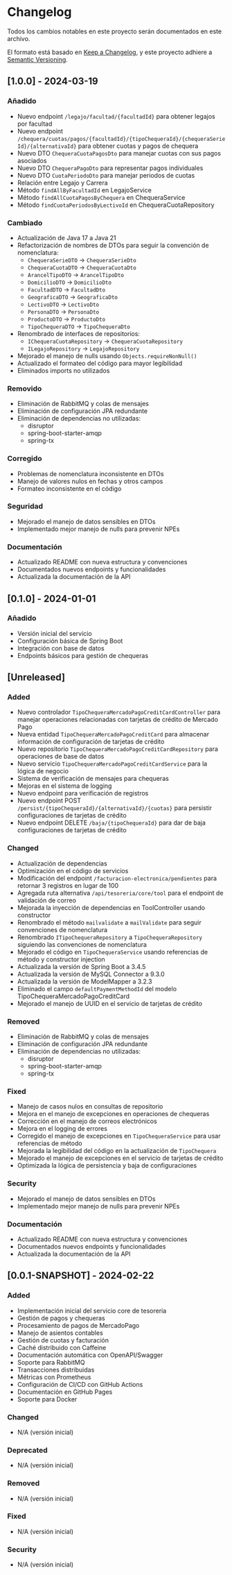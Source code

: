 # Changelog

Todos los cambios notables en este proyecto serán documentados en este archivo.

El formato está basado en [Keep a Changelog](https://keepachangelog.com/es-ES/1.0.0/),
y este proyecto adhiere a [Semantic Versioning](https://semver.org/spec/v2.0.0.html).

## [1.0.0] - 2024-03-19

### Añadido
- Nuevo endpoint `/legajo/facultad/{facultadId}` para obtener legajos por facultad
- Nuevo endpoint `/chequera/cuotas/pagos/{facultadId}/{tipoChequeraId}/{chequeraSerieId}/{alternativaId}` para obtener cuotas y pagos de chequera
- Nuevo DTO `ChequeraCuotaPagosDto` para manejar cuotas con sus pagos asociados
- Nuevo DTO `ChequeraPagoDto` para representar pagos individuales
- Nuevo DTO `CuotaPeriodoDto` para manejar periodos de cuotas
- Relación entre Legajo y Carrera
- Método `findAllByFacultadId` en LegajoService
- Método `findAllCuotaPagosByChequera` en ChequeraService
- Método `findCuotaPeriodosByLectivoId` en ChequeraCuotaRepository

### Cambiado
- Actualización de Java 17 a Java 21
- Refactorización de nombres de DTOs para seguir la convención de nomenclatura:
  - `ChequeraSerieDTO` -> `ChequeraSerieDto`
  - `ChequeraCuotaDTO` -> `ChequeraCuotaDto`
  - `ArancelTipoDTO` -> `ArancelTipoDto`
  - `DomicilioDTO` -> `DomicilioDto`
  - `FacultadDTO` -> `FacultadDto`
  - `GeograficaDTO` -> `GeograficaDto`
  - `LectivoDTO` -> `LectivoDto`
  - `PersonaDTO` -> `PersonaDto`
  - `ProductoDTO` -> `ProductoDto`
  - `TipoChequeraDTO` -> `TipoChequeraDto`
- Renombrado de interfaces de repositorios:
  - `IChequeraCuotaRepository` -> `ChequeraCuotaRepository`
  - `ILegajoRepository` -> `LegajoRepository`
- Mejorado el manejo de nulls usando `Objects.requireNonNull()`
- Actualizado el formateo del código para mayor legibilidad
- Eliminados imports no utilizados

### Removido
- Eliminación de RabbitMQ y colas de mensajes
- Eliminación de configuración JPA redundante
- Eliminación de dependencias no utilizadas:
  - disruptor
  - spring-boot-starter-amqp
  - spring-tx

### Corregido
- Problemas de nomenclatura inconsistente en DTOs
- Manejo de valores nulos en fechas y otros campos
- Formateo inconsistente en el código

### Seguridad
- Mejorado el manejo de datos sensibles en DTOs
- Implementado mejor manejo de nulls para prevenir NPEs

### Documentación
- Actualizado README con nueva estructura y convenciones
- Documentados nuevos endpoints y funcionalidades
- Actualizada la documentación de la API

## [0.1.0] - 2024-01-01
### Añadido
- Versión inicial del servicio
- Configuración básica de Spring Boot
- Integración con base de datos
- Endpoints básicos para gestión de chequeras

## [Unreleased]

### Added
- Nuevo controlador `TipoChequeraMercadoPagoCreditCardController` para manejar operaciones relacionadas con tarjetas de crédito de Mercado Pago
- Nueva entidad `TipoChequeraMercadoPagoCreditCard` para almacenar información de configuración de tarjetas de crédito
- Nuevo repositorio `TipoChequeraMercadoPagoCreditCardRepository` para operaciones de base de datos
- Nuevo servicio `TipoChequeraMercadoPagoCreditCardService` para la lógica de negocio
- Sistema de verificación de mensajes para chequeras
- Mejoras en el sistema de logging
- Nuevo endpoint para verificación de registros
- Nuevo endpoint POST `/persist/{tipoChequeraId}/{alternativaId}/{cuotas}` para persistir configuraciones de tarjetas de crédito
- Nuevo endpoint DELETE `/baja/{tipoChequeraId}` para dar de baja configuraciones de tarjetas de crédito

### Changed
- Actualización de dependencias
- Optimización en el código de servicios
- Modificación del endpoint `/facturacion-electronica/pendientes` para retornar 3 registros en lugar de 100
- Agregada ruta alternativa `/api/tesoreria/core/tool` para el endpoint de validación de correo
- Mejorada la inyección de dependencias en ToolController usando constructor
- Renombrado el método `mailvalidate` a `mailValidate` para seguir convenciones de nomenclatura
- Renombrado `ITipoChequeraRepository` a `TipoChequeraRepository` siguiendo las convenciones de nomenclatura
- Mejorado el código en `TipoChequeraService` usando referencias de método y constructor injection
- Actualizada la versión de Spring Boot a 3.4.5
- Actualizada la versión de MySQL Connector a 9.3.0
- Actualizada la versión de ModelMapper a 3.2.3
- Eliminado el campo `defaultPaymentMethodId` del modelo TipoChequeraMercadoPagoCreditCard
- Mejorado el manejo de UUID en el servicio de tarjetas de crédito

### Removed
- Eliminación de RabbitMQ y colas de mensajes
- Eliminación de configuración JPA redundante
- Eliminación de dependencias no utilizadas:
  - disruptor
  - spring-boot-starter-amqp
  - spring-tx

### Fixed
- Manejo de casos nulos en consultas de repositorio
- Mejora en el manejo de excepciones en operaciones de chequeras
- Corrección en el manejo de correos electrónicos
- Mejora en el logging de errores
- Corregido el manejo de excepciones en `TipoChequeraService` para usar referencias de método
- Mejorada la legibilidad del código en la actualización de `TipoChequera`
- Mejorado el manejo de excepciones en el servicio de tarjetas de crédito
- Optimizada la lógica de persistencia y baja de configuraciones

### Security
- Mejorado el manejo de datos sensibles en DTOs
- Implementado mejor manejo de nulls para prevenir NPEs

### Documentación
- Actualizado README con nueva estructura y convenciones
- Documentados nuevos endpoints y funcionalidades
- Actualizada la documentación de la API

## [0.0.1-SNAPSHOT] - 2024-02-22

### Added
- Implementación inicial del servicio core de tesorería
- Gestión de pagos y chequeras
- Procesamiento de pagos de MercadoPago
- Manejo de asientos contables
- Gestión de cuotas y facturación
- Caché distribuido con Caffeine
- Documentación automática con OpenAPI/Swagger
- Soporte para RabbitMQ
- Transacciones distribuidas
- Métricas con Prometheus
- Configuración de CI/CD con GitHub Actions
- Documentación en GitHub Pages
- Soporte para Docker

### Changed
- N/A (versión inicial)

### Deprecated
- N/A (versión inicial)

### Removed
- N/A (versión inicial)

### Fixed
- N/A (versión inicial)

### Security
- N/A (versión inicial) 